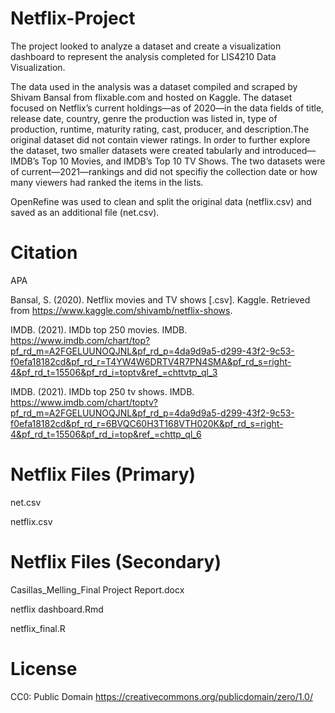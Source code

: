 # Netflix-Project

The project looked to analyze a dataset and create a visualization dashboard to represent the analysis completed for LIS4210 Data Visualization.

The data used in the analysis was a dataset compiled and scraped by Shivam Bansal from flixable.com and hosted on Kaggle. The dataset focused on Netflix’s current holdings—as of 2020—in the data fields of title, release date, country, genre the production was listed in, type of production, runtime, maturity rating, cast, producer, and description.The original dataset did not contain viewer ratings. In order to further explore the dataset, two smaller datasets were created tabularly and introduced—IMDB’s Top 10 Movies, and IMDB’s Top 10 TV Shows. The two datasets were of current—2021—rankings and did not specifiy the collection date or how many viewers had ranked the items in the lists.

OpenRefine was used to clean and split the original data (netflix.csv) and saved as an additional file (net.csv).

# Citation

APA

Bansal, S. (2020). Netflix movies and TV shows [.csv]. Kaggle. Retrieved from https://www.kaggle.com/shivamb/netflix-shows.

IMDB. (2021). IMDb top 250 movies. IMDB. https://www.imdb.com/chart/top?pf_rd_m=A2FGELUUNOQJNL&pf_rd_p=4da9d9a5-d299-43f2-9c53-f0efa18182cd&pf_rd_r=T4YW4W6DRTV4R7PN4SMA&pf_rd_s=right-4&pf_rd_t=15506&pf_rd_i=toptv&ref_=chttvtp_ql_3

IMDB. (2021). IMDb top 250 tv shows. IMDB. https://www.imdb.com/chart/toptv?pf_rd_m=A2FGELUUNOQJNL&pf_rd_p=4da9d9a5-d299-43f2-9c53-f0efa18182cd&pf_rd_r=6BVQC60H3T168VTH020K&pf_rd_s=right-4&pf_rd_t=15506&pf_rd_i=top&ref_=chttp_ql_6


# Netflix Files (Primary)

net.csv

netflix.csv

# Netflix Files (Secondary)

Casillas_Melling_Final Project Report.docx

netflix dashboard.Rmd

netflix_final.R

# License

CC0: Public Domain https://creativecommons.org/publicdomain/zero/1.0/
